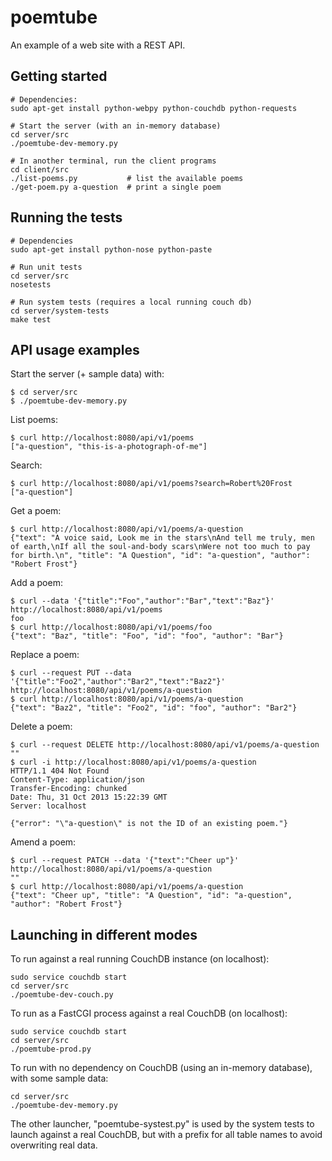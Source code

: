 poemtube
========

An example of a web site with a REST API.

Getting started
---------------

    # Dependencies:
    sudo apt-get install python-webpy python-couchdb python-requests

    # Start the server (with an in-memory database)
    cd server/src
    ./poemtube-dev-memory.py

    # In another terminal, run the client programs
    cd client/src
    ./list-poems.py           # list the available poems
    ./get-poem.py a-question  # print a single poem

Running the tests
-----------------

    # Dependencies
    sudo apt-get install python-nose python-paste

    # Run unit tests
    cd server/src
    nosetests

    # Run system tests (requires a local running couch db)
    cd server/system-tests
    make test

API usage examples
------------------

Start the server (+ sample data) with:

    $ cd server/src
    $ ./poemtube-dev-memory.py

List poems:

    $ curl http://localhost:8080/api/v1/poems
    ["a-question", "this-is-a-photograph-of-me"]

Search:

    $ curl http://localhost:8080/api/v1/poems?search=Robert%20Frost
    ["a-question"]

Get a poem:

    $ curl http://localhost:8080/api/v1/poems/a-question
    {"text": "A voice said, Look me in the stars\nAnd tell me truly, men of earth,\nIf all the soul-and-body scars\nWere not too much to pay for birth.\n", "title": "A Question", "id": "a-question", "author": "Robert Frost"}

Add a poem:

    $ curl --data '{"title":"Foo","author":"Bar","text":"Baz"}' http://localhost:8080/api/v1/poems
    foo
    $ curl http://localhost:8080/api/v1/poems/foo
    {"text": "Baz", "title": "Foo", "id": "foo", "author": "Bar"}

Replace a poem:

    $ curl --request PUT --data '{"title":"Foo2","author":"Bar2","text":"Baz2"}' http://localhost:8080/api/v1/poems/a-question
    $ curl http://localhost:8080/api/v1/poems/a-question
    {"text": "Baz2", "title": "Foo2", "id": "foo", "author": "Bar2"}

Delete a poem:

    $ curl --request DELETE http://localhost:8080/api/v1/poems/a-question
    ""
    $ curl -i http://localhost:8080/api/v1/poems/a-question
    HTTP/1.1 404 Not Found
    Content-Type: application/json
    Transfer-Encoding: chunked
    Date: Thu, 31 Oct 2013 15:22:39 GMT
    Server: localhost

    {"error": "\"a-question\" is not the ID of an existing poem."}

Amend a poem:

    $ curl --request PATCH --data '{"text":"Cheer up"}' http://localhost:8080/api/v1/poems/a-question
    ""
    $ curl http://localhost:8080/api/v1/poems/a-question
    {"text": "Cheer up", "title": "A Question", "id": "a-question", "author": "Robert Frost"}

Launching in different modes
----------------------------

To run against a real running CouchDB instance (on localhost):

    sudo service couchdb start
    cd server/src
    ./poemtube-dev-couch.py

To run as a FastCGI process against a real CouchDB (on localhost):

    sudo service couchdb start
    cd server/src
    ./poemtube-prod.py

To run with no dependency on CouchDB (using an in-memory database), with some sample data:

    cd server/src
    ./poemtube-dev-memory.py

The other launcher, "poemtube-systest.py" is used by the system tests to launch against a real CouchDB, but with a prefix for all table names to avoid overwriting real data.


